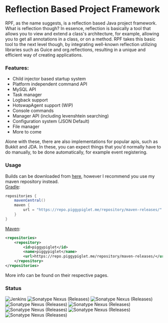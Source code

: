 # Reflection Based Project Framework
RPF, as the name suggests, is a reflection based Java project framework. What is reflection though? In essence, reflection is basically a tool that allows you to view and extend a class's architecture, for example, allowing you to get all annotations in a class, or on a method. RPF takes this basic tool to the next level though, by integrating well-known reflection utilizing libraries such as Guice and org.reflections, resulting in a unique and efficient way of creating applications.
### Features:
- Child injector based startup system
- Platform independent command API
- MySQL API
- Task manager
- Logback support
- HotswapAgent support (WIP)
- Console commands
- Manager API (including levenshtein searching)
- Configuration system (JSON Default)
- File manager
- More to come

Alone with these, there are also implementations for popular apis, such as Bukkit and JDA. In these, you can expect things that you'd normally have to do manually, to be done automatically, for example event registering.

### Usage
Builds can be downloaded from [here](https://ci.piggypiglet.me/Framework), however I recommend you use my maven repository instead.<br/>
[Gradle](https://github.com/PiggyPiglet/Framework/wiki/Gradle-Setup):
```groovy
repositories {
    mavenCentral()
    maven {
        url = "https://repo.piggypiglet.me/repository/maven-releases/"
    }
}
```
[Maven](https://github.com/PiggyPiglet/Framework/wiki/Maven-Setup):
```xml
<repositories>
    <repository>
	    <id>piggypiglet</id>
	    <name>piggypiglet</name>
	    <url>https://repo.piggypiglet.me/repository/maven-releases/</url>
	</repository>
</repositories>
```
More info can be found on their respective pages.

### Status
![Jenkins](https://img.shields.io/jenkins/build/https/ci.piggypiglet.me/Framework)
![Sonatype Nexus (Releases)](https://img.shields.io/nexus/r/https/repo.piggypiglet.me/me.piggypiglet/framework-core?label=core)
![Sonatype Nexus (Releases)](https://img.shields.io/nexus/r/https/repo.piggypiglet.me/me.piggypiglet/framework-bukkit?label=bukkit)
![Sonatype Nexus (Releases)](https://img.shields.io/nexus/r/https/repo.piggypiglet.me/me.piggypiglet/framework-hotswap?label=hotswap)
![Sonatype Nexus (Releases)](https://img.shields.io/nexus/r/https/repo.piggypiglet.me/me.piggypiglet/framework-jda?label=jda)
![Sonatype Nexus (Releases)](https://img.shields.io/nexus/r/https/repo.piggypiglet.me/me.piggypiglet/framework-logback?label=logback)
![Sonatype Nexus (Releases)](https://img.shields.io/nexus/r/https/repo.piggypiglet.me/me.piggypiglet/framework-maven?label=maven)
![Sonatype Nexus (Releases)](https://img.shields.io/nexus/r/https/repo.piggypiglet.me/me.piggypiglet/framework-mysql?label=mysql)